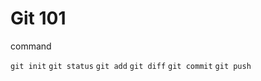 # Git 101

command

``git init``
``git status``
``git add``
``git diff``
``git commit``
``git push``

